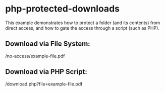 # php-protected-downloads
This example demonstrates how to protect a folder (and its contents) from direct access, and how to gate the access through a script (such as PHP).

## Download via File System:
/no-access/example-file.pdf

## Download via PHP Script:
/download.php?file=example-file.pdf
